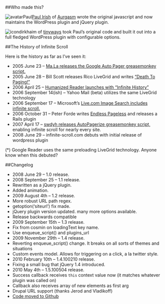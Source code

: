 ##Who made this?

![avatarPaul](http://paulirish.com/avatar.jpg)[Paul Irish](http://paulirish.com/) of [Aurgasm](http://aurgasm.us/) wrote the original javascript and now maintains the WordPress plugin and jQuery plugin.

![icon](http://farm1.static.flickr.com/216/buddyicons/45844873@N00.jpg?1177533419#45844873@N00)dirkhaim of [tinyways](http://tinyways.com/) took Paul’s original code and built it out into a full fledged WordPress plugin with configurable options.


##The History of Infinite Scroll

Here is the history as far as I’ve seen it:

* 2005 June 23 – [Ma.La releases the Google Auto Pager greasemonkey script.](http://la.ma.la/blog/diary_200506231749.htm)
* 2005 June 28 – Bill Scott releases Rico LiveGrid and writes [“Death To Paging!”](http://looksgoodworkswell.blogspot.com.ar/2005/06/death-to-paging-rico-livegrid-released.html)
* 2006 April 25 – [Humanized Reader launches with “Infinite History”](http://humanized.com/weblog/2006/04/25/no_more_more_pages/)
* 2006 September 14(ish) – Yahoo Mail (beta) utilizes the same LiveGrid technology
* 2006 September 17 – Microsoft’s [Live.com Image Search includes infinite scroll.](http://ajaxian.com/archives/ms-livecom-ajax-image-search)
* 2006 October 31 – Peter Forde writes [Endless Pageless](http://unspace.ca/archive/) and releases a Rails plugin
* 2007 April 17 – [swdyh releases AutoPagerize greasemonkey script,](http://userscripts.org/scripts/show/8551) enabling infinite scroll for nearly every site.
* 2008 June 29 – infinite-scroll.com debuts with initial release of wordpress plugin

(*) Google Reader uses the same preloading LiveGrid technology. Anyone know when this debuted?


##Changelog

* 2008 June 29 – 1.0 release.
* 2008 September 25 – 1.1 release.
 * Rewritten as a jQuery plugin.
 * Added animation.
* 2009 August 4th – 1.2 release.
 * More robust URL path regex.
 * getoption(‘siteurl’) fix made.
 * jQuery plugin version updated. many more options available.
 * Release backwards compatible
* 2009 September 15th – 1.3 release.
 * Fix from cosmin on loadingText key name.
 * Use enqueue_script() and plugins_url
* 2009 November 29th – 1.4 release.
 * Reverting enqueue_script() change. It breaks on all sorts of themes and situations
 * Custom events model. Allows for triggering on a click, a la twitter style.
* 2010 February 10th – 1.4.100210 release.
 * Fixing a small bug that jQuery 1.4 introduced.
* 2010 May 4th – 1.5.100504 release.
 * Success callback receives `this` context value now (it matches whatever plugin was called on)
 * Callback also receives array of new elements as first arg
 * Drupal URL support (thanks Jerod and Vladikoff)
 * [Code moved to Github](https://github.com/paulirish/infinite-scroll)
